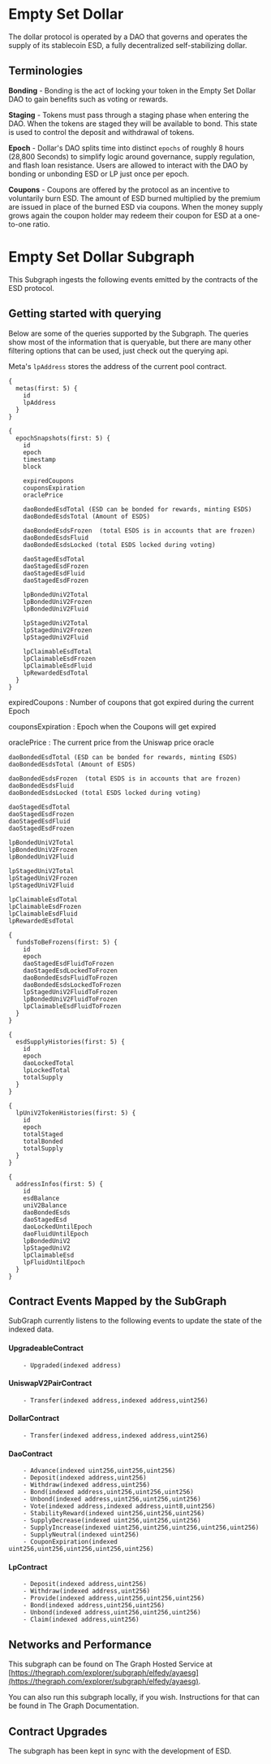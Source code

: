 # Empty Set Dollar
The dollar protocol is operated by a DAO that governs and operates the supply of its stablecoin ESD, a fully decentralized self-stabilizing dollar.

## Terminologies

**Bonding** - Bonding is the act of locking your token in the Empty Set Dollar DAO to gain benefits such as voting or rewards.

**Staging** - Tokens must pass through a staging phase when entering the DAO. When the tokens are staged they will be available to bond. This state is used to control the deposit and withdrawal of tokens. 

**Epoch** - Dollar's DAO splits time into distinct `epochs` of roughly 8 hours (28,800 Seconds) to simplify logic around governance, supply regulation, and flash loan resistance. Users are allowed to interact with the DAO by bonding or unbonding ESD or LP just once per epoch.

**Coupons** - Coupons are offered by the protocol as an incentive to voluntarily burn ESD. The amount of ESD burned multiplied by the premium are issued in place of the burned ESD via coupons. When the money supply grows again the coupon holder may redeem their coupon for ESD at a one-to-one ratio. 

# Empty Set Dollar Subgraph
This Subgraph ingests the following events emitted by the contracts of the ESD protocol. 


## Getting started with querying
Below are some of the queries supported by the Subgraph. The queries show most of the information that is queryable, but there are many other filtering options that can be used, just check out the querying api.

Meta's `lpAddress` stores the address of the current pool contract.
```
{
  metas(first: 5) {
    id
    lpAddress
  }
}
```


```
{
  epochSnapshots(first: 5) {
    id
    epoch
    timestamp
    block

    expiredCoupons
    couponsExpiration
    oraclePrice

    daoBondedEsdTotal (ESD can be bonded for rewards, minting ESDS)
    daoBondedEsdsTotal (Amount of ESDS)

    daoBondedEsdsFrozen  (total ESDS is in accounts that are frozen)
    daoBondedEsdsFluid
    daoBondedEsdsLocked (total ESDS locked during voting)
    
    daoStagedEsdTotal 
    daoStagedEsdFrozen
    daoStagedEsdFluid
    daoStagedEsdFrozen 
    
    lpBondedUniV2Total
    lpBondedUniV2Frozen
    lpBondedUniV2Fluid
    
    lpStagedUniV2Total
    lpStagedUniV2Frozen
    lpStagedUniV2Fluid
    
    lpClaimableEsdTotal
    lpClaimableEsdFrozen
    lpClaimableEsdFluid
    lpRewardedEsdTotal
  }
}
```
 expiredCoupons : Number of coupons that got expired during the current Epoch
 
 couponsExpiration : Epoch when the Coupons will get expired
 
 oraclePrice : The current price from the Uniswap price oracle

    daoBondedEsdTotal (ESD can be bonded for rewards, minting ESDS)
    daoBondedEsdsTotal (Amount of ESDS)

    daoBondedEsdsFrozen  (total ESDS is in accounts that are frozen)
    daoBondedEsdsFluid
    daoBondedEsdsLocked (total ESDS locked during voting)
    
    daoStagedEsdTotal 
    daoStagedEsdFrozen
    daoStagedEsdFluid
    daoStagedEsdFrozen 
    
    lpBondedUniV2Total
    lpBondedUniV2Frozen
    lpBondedUniV2Fluid
    
    lpStagedUniV2Total
    lpStagedUniV2Frozen
    lpStagedUniV2Fluid
    
    lpClaimableEsdTotal
    lpClaimableEsdFrozen
    lpClaimableEsdFluid
    lpRewardedEsdTotal



```
{
  fundsToBeFrozens(first: 5) {
    id
    epoch
    daoStagedEsdFluidToFrozen
    daoStagedEsdLockedToFrozen
    daoBondedEsdsFluidToFrozen
    daoBondedEsdsLockedToFrozen
    lpStagedUniV2FluidToFrozen
    lpBondedUniV2FluidToFrozen
    lpClaimableEsdFluidToFrozen    
  }
}
```

```
{
  esdSupplyHistories(first: 5) {
    id
    epoch
    daoLockedTotal
    lpLockedTotal
    totalSupply
  }
}
```

```
{
  lpUniV2TokenHistories(first: 5) {
    id
    epoch
    totalStaged
    totalBonded
    totalSupply
  }
}
```

```
{
  addressInfos(first: 5) {
    id
    esdBalance
    uniV2Balance
    daoBondedEsds
    daoStagedEsd
    daoLockedUntilEpoch
    daoFluidUntilEpoch
    lpBondedUniV2
    lpStagedUniV2
    lpClaimableEsd
    lpFluidUntilEpoch
  }
}
```


## Contract Events Mapped by the SubGraph
SubGraph currently listens to the following events to update the state of the indexed data.

#### UpgradeableContract
        - Upgraded(indexed address) 

#### UniswapV2PairContract
        - Transfer(indexed address,indexed address,uint256)

#### DollarContract
        - Transfer(indexed address,indexed address,uint256)

#### DaoContract
        - Advance(indexed uint256,uint256,uint256)
        - Deposit(indexed address,uint256)
        - Withdraw(indexed address,uint256)
        - Bond(indexed address,uint256,uint256,uint256)
        - Unbond(indexed address,uint256,uint256,uint256)
        - Vote(indexed address,indexed address,uint8,uint256)
        - StabilityReward(indexed uint256,uint256,uint256)
        - SupplyDecrease(indexed uint256,uint256,uint256)
        - SupplyIncrease(indexed uint256,uint256,uint256,uint256,uint256)
        - SupplyNeutral(indexed uint256)
        - CouponExpiration(indexed uint256,uint256,uint256,uint256,uint256)

#### LpContract
        - Deposit(indexed address,uint256)
        - Withdraw(indexed address,uint256)
        - Provide(indexed address,uint256,uint256,uint256)
        - Bond(indexed address,uint256,uint256)
        - Unbond(indexed address,uint256,uint256,uint256)
        - Claim(indexed address,uint256)


## Networks and Performance
This subgraph can be found on The Graph Hosted Service at [https://thegraph.com/explorer/subgraph/elfedy/ayaesg](https://thegraph.com/explorer/subgraph/elfedy/ayaesg).

You can also run this subgraph locally, if you wish. Instructions for that can be found in The Graph Documentation.

## Contract Upgrades
The subgraph has been kept in sync with the development of ESD.

